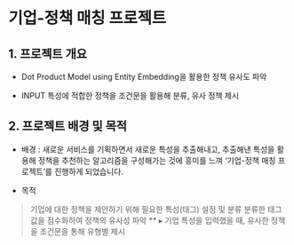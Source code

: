 # 기업-정책 매칭 프로젝트

## 1. 프로젝트 개요

* Dot Product Model using Entity Embedding을 활용한 정책 유사도 파악

* INPUT 특성에 적합한 정책을 조건문을 활용해 분류, 유사 정책 제시


## 2. 프로젝트 배경 및 목적

* 배경 : 새로운 서비스를 기획하면서 새로운 특성을 추출해내고, 추출해낸 특성을 활용해 정책을 추천하는 알고리즘을 구성해가는 것에 흥미를 느껴 ‘기업-정책 매칭 프로젝트’를 진행하게 되었습니다.

* 목적
> 기업에 대한 정책을 제안하기 위해 필요한 특성(태그) 설정 및 분류
> 분류한 태그 값을 점수화하여 정책의 유사성 파악
** ▸ 기업 특성을 입력했을 때, 유사한 정책을 조건문을 통해 유형별 제시



